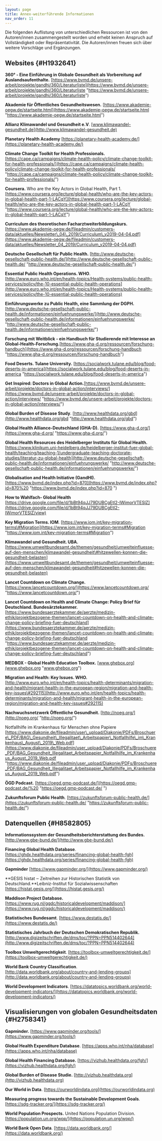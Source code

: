 ```yaml
---
layout: page
title: Annex-weiterführende Informationen
nav_order: 11
---
```


Die folgenden Auflistung von unterschiedlichen Ressourcen ist von den
Autoren/innen zusammengestellt worden und erhebt keinen Anspruch auf
Vollständigkeit oder Repräsentativität. Die Autoren/innen freuen sich
über weitere Vorschläge und Ergänzungen.

Websites {#H1932641}
--------

**360° - Eine Einführung in Globale Gesundheit als Vorbereitung auf
Auslandsaufenthalte.**
[https://www.bvmd.de/unsere-arbeit/projekte/gandhi/360/Literaturliste](https://www.bvmd.de/unsere-arbeit/projekte/gandhi/360/Literaturliste "https://www.bvmd.de/unsere-arbeit/projekte/gandhi/360/Literaturliste")

**Akademie für Öffentliches Gesundheitswesen.**
[https://www.akademie-oegw.de/startseite.html](https://www.akademie-oegw.de/startseite.html "https://www.akademie-oegw.de/startseite.html")

**Allianz Klimawandel und Gesundheit e.V**.
[www.klimawandel-gesundheit.de](http://www.klimawandel-gesundheit.de)

**Planetary Health Academy**
[https://planetary-health-academy.de/](https://planetary-health-academy.de/)

**Climate Change Toolkit for Health Professionals.**
[https://cape.ca/campaigns/climate-health-policy/climate-change-toolkit-for-health-professionals/](https://cape.ca/campaigns/climate-health-policy/climate-change-toolkit-for-health-professionals/ "https://cape.ca/campaigns/climate-health-policy/climate-change-toolkit-for-health-professionals/")

**Coursera.** Who are the Key Actors in Global Health, Part 1.
[https://www.coursera.org/lecture/global-health/who-are-the-key-actors-in-global-health-part-1-LACqY](https://www.coursera.org/lecture/global-health/who-are-the-key-actors-in-global-health-part-1-LACqY "https://www.coursera.org/lecture/global-health/who-are-the-key-actors-in-global-health-part-1-LACqY")

**Curriculum des theoretischen
Facharztweiterbildungskurs.**[https://www.akademie-oegw.de/fileadmin/customers-data/aktuelles/Newsletter\_04\_2019/Curriculum\_v2019-04-04.pdf](https://www.akademie-oegw.de/fileadmin/customers-data/aktuelles/Newsletter_04_2019/Curriculum_v2019-04-04.pdf)

**Deutsche Gesellschaft für Public Health.**
[http://www.deutsche-gesellschaft-public-health.de/](http://www.deutsche-gesellschaft-public-health.de/ "http://www.deutsche-gesellschaft-public-health.de/")

**Essential Public Health Operations. WHO**.
[http://www.euro.who.int/en/health-topics/Health-systems/public-health-services/policy/the-10-essential-public-health-operations](http://www.euro.who.int/en/health-topics/Health-systems/public-health-services/policy/the-10-essential-public-health-operations)

**Einführungswerke zu Public Health, eine Sammlung der DGPH.**
[http://www.deutsche-gesellschaft-public-health.de/informationen/einfuehrungswerke/](http://www.deutsche-gesellschaft-public-health.de/informationen/einfuehrungswerke/ "http://www.deutsche-gesellschaft-public-health.de/informationen/einfuehrungswerke/")

**Forschung mit Weitblick - ein Handbuch für Studierende mit Interesse
an
Global-Health-Forschung.**[https://www.gha-d.org/ressourcen/forschung-handbuch](https://www.gha-d.org/ressourcen/forschung-handbuch "https://www.gha-d.org/ressourcen/forschung-handbuch")

**Food Deserts. Tulane University.**
[https://socialwork.tulane.edu/blog/food-deserts-in-america](https://socialwork.tulane.edu/blog/food-deserts-in-america "https://socialwork.tulane.edu/blog/food-deserts-in-america")

**Get Inspired: Doctors in Global
Action.**[https://www.bvmd.de/unsere-arbeit/projekte/doctors-in-global-action/interviews/](https://www.bvmd.de/unsere-arbeit/projekte/doctors-in-global-action/interviews/ "https://www.bvmd.de/unsere-arbeit/projekte/doctors-in-global-action/interviews/")

**Global Burden of Disease Study**.
[http://www.healthdata.org/gbd](http://www.healthdata.org/gbd "http://www.healthdata.org/gbd")

**Global Health Alliance-Deutschland (GHA-D).**
[https://www.gha-d.org/](https://www.gha-d.org/ "https://www.gha-d.org/")

**Global Health Resources des Heidelberger Instituts für Global
Health.**
[https://www.klinikum.uni-heidelberg.de/heidelberger-institut-fuer-global-health/teaching/teaching-1/undergraduate-teaching-doctorate-studies/literatur-zu-global-health](http://www.deutsche-gesellschaft-public-health.de/informationen/einfuehrungswerke/ "http://www.deutsche-gesellschaft-public-health.de/informationen/einfuehrungswerke/")

**Globalisation and Health Initiative (GandHI).**
[https://www.bvmd.de/index.php?id=870](https://www.bvmd.de/index.php?id=870%20 "https://www.bvmd.de/index.php?id=870 ")

**How to Wahlfach- Global Health**
[https://drive.google.com/file/d/1bBt94qJJ79DUBCgEtl2-IWimorVTESlZ](https://drive.google.com/file/d/1bBt94qJJ79DUBCgEtl2-IWimorVTESlZ/view)

**Key Migration Terms. IOM**.
[https://www.iom.int/key-migration-terms\#Migration](https://www.iom.int/key-migration-terms#Migration "https://www.iom.int/key-migration-terms#Migration")

**Klimawandel und Gesundheit.
UBA.**[https://www.umweltbundesamt.de/themen/gesundheit/umwelteinfluesse-auf-den-menschen/klimawandel-gesundheit\#hitzewellen-konnen-die-gesundheit-belasten](https://www.umweltbundesamt.de/themen/gesundheit/umwelteinfluesse-auf-den-menschen/klimawandel-gesundheit#hitzewellen-konnen-die-gesundheit-belasten)

**Lancet Countdown on Climate Change.**
[https://www.lancetcountdown.org/](https://www.lancetcountdown.org/ "https://www.lancetcountdown.org/")

**Lancet Countdown on Health and Climate Change: Policy Brief für
Deutschland. Bundesärztekammer.**
[https://www.bundesaerztekammer.de/aerzte/medizin-ethik/projektbezogene-themen/lancet-countdown-on-health-and-climate-change-policy-briefing-fuer-deutschland](https://www.bundesaerztekammer.de/aerzte/medizin-ethik/projektbezogene-themen/lancet-countdown-on-health-and-climate-change-policy-briefing-fuer-deutschland "https://www.bundesaerztekammer.de/aerzte/medizin-ethik/projektbezogene-themen/lancet-countdown-on-health-and-climate-change-policy-briefing-fuer-deutschland")

**MEDBOX - Global Health Education Toolbox.**
[www.ghebox.org](www.ghebox.org "www.ghebox.org")

**Migration and Health: Key Issues. WHO.**
[http://www.euro.who.int/en/health-topics/health-determinants/migration-and-health/migrant-health-in-the-european-region/migration-and-health-key-issues\#292115](http://www.euro.who.int/en/health-topics/health-determinants/migration-and-health/migrant-health-in-the-european-region/migration-and-health-key-issues#292115)

**Nachwuchsnetzwerk Öffentliche Gesundheit.**
[http://noeg.org/](http://noeg.org/ "http://noeg.org/")

Notfallhilfe im Krankenhaus für Menschen ohne Papiere
[https://www.diakonie.de/fileadmin/user\_upload/Diakonie/PDFs/Broschuere\_PDF/BAG\_Gesundheit\_Illegalitaet\_Arbeitspapier\_Notfallhilfe\_im\_Krankenhaus\_August\_2019\_Web.pdf](https://www.diakonie.de/fileadmin/user_upload/Diakonie/PDFs/Broschuere_PDF/BAG_Gesundheit_Illegalitaet_Arbeitspapier_Notfallhilfe_im_Krankenhaus_August_2019_Web.pdf "https://www.diakonie.de/fileadmin/user_upload/Diakonie/PDFs/Broschuere_PDF/BAG_Gesundheit_Illegalitaet_Arbeitspapier_Notfallhilfe_im_Krankenhaus_August_2019_Web.pdf")

**ÖGD Podcast.**
[https://oegd.gmp-podcast.de/](https://oegd.gmp-podcast.de/%20 "https://oegd.gmp-podcast.de/ ")

**Zukunftsforum Public Health**.
[https://zukunftsforum-public-health.de/](https://zukunftsforum-public-health.de/ "https://zukunftsforum-public-health.de/")

**Datenquellen** {#H8582805}
----------------

**Informationssystem der Gesundheitsberichterstattung des Bundes.**
[http://www.gbe-bund.de/](http://www.gbe-bund.de/)

**Financing Global Health Database**.
[https://ghdx.healthdata.org/series/financing-global-health-fgh](https://ghdx.healthdata.org/series/financing-global-health-fgh)

**Gapminder** [https://www.gapminder.org/](https://www.gapminder.org/)

**GESIS histat ‒ Zeitreihen zur Historischen Statistik von
Deutschland.**Leibniz-Institut für Sozialwissenschaften
[https://histat.gesis.org/](https://histat.gesis.org/)

**Maddison Project Database.**
[https://www.rug.nl/ggdc/historicaldevelopment/maddison/](https://www.rug.nl/ggdc/historicaldevelopment/maddison/)

**Statistisches Bundesamt**.
[https://www.destatis.de/](https://www.destatis.de/)

**Statistisches Jahrbuch der Deutschen Demokratischen Republik.**
[http://www.digizeitschriften.de/dms/toc/?PPN=PPN514402644](http://www.digizeitschriften.de/dms/toc/?PPN=PPN514402644)

**Toolbox Umweltgerechtigkeit**.
[https://toolbox-umweltgerechtigkeit.de/](https://toolbox-umweltgerechtigkeit.de/)

**World Bank Country Classification**.
[http://data.worldbank.org/about/country-and-lending-groups](http://data.worldbank.org/about/country-and-lending-groups)

**World Development Indicators**.
[https://datatopics.worldbank.org/world-development-indicators/](https://datatopics.worldbank.org/world-development-indicators/)

**Visualisierungen von globalen Gesundheitsdaten** {#H2758341}
--------------------------------------------------

**Gapminder.**
[https://www.gapminder.org/tools/](https://www.gapminder.org/tools/)

**Global Health Expenditure Database**.
[https://apps.who.int/nha/database](https://apps.who.int/nha/database)

**Global Health Financing Database.**
[https://vizhub.healthdata.org/fgh/](https://vizhub.healthdata.org/fgh/)

**Global Burden of Disease Studie.**
[http://vizhub.healthdata.org](http://vizhub.healthdata.org)

**Our World in Data**.
[https://ourworldindata.org](https://ourworldindata.org)

**Measuring progress towards the Sustainable Development Goals**.
[https://sdg-tracker.org/](https://sdg-tracker.org/)

**World Population Prospects.** United Nations Population Division.
[https://population.un.org/wpp/](https://population.un.org/wpp/)

**World Bank Open Data**.
[https://data.worldbank.org/](https://data.worldbank.org/)
